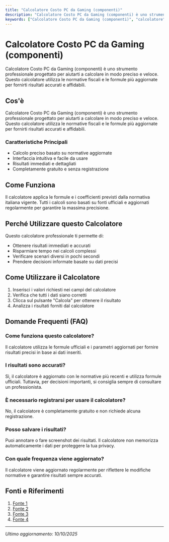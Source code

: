```yaml
---
title: "Calcolatore Costo PC da Gaming (componenti)"
description: "Calcolatore Costo PC da Gaming (componenti) è uno strumento professionale progettato per aiutarti a calcolare in modo preciso e veloce. Questo calcolatore utilizza le normative fiscali e le formule più aggiornate per fornirti risultati accurati e affidabili."
keywords: ["Calcolatore Costo PC da Gaming (componenti)", "calcolatore", "calcolo online"]
---
```


# Calcolatore Costo PC da Gaming (componenti)

Calcolatore Costo PC da Gaming (componenti) è uno strumento professionale progettato per aiutarti a calcolare in modo preciso e veloce. Questo calcolatore utilizza le normative fiscali e le formule più aggiornate per fornirti risultati accurati e affidabili.

## Cos'è

Calcolatore Costo PC da Gaming (componenti) è uno strumento professionale progettato per aiutarti a calcolare in modo preciso e veloce. Questo calcolatore utilizza le normative fiscali e le formule più aggiornate per fornirti risultati accurati e affidabili.

### Caratteristiche Principali

- Calcolo preciso basato su normative aggiornate
- Interfaccia intuitiva e facile da usare
- Risultati immediati e dettagliati
- Completamente gratuito e senza registrazione

## Come Funziona

Il calcolatore applica le formule e i coefficienti previsti dalla normativa italiana vigente. Tutti i calcoli sono basati su fonti ufficiali e aggiornati regolarmente per garantire la massima precisione.

## Perché Utilizzare questo Calcolatore

Questo calcolatore professionale ti permette di:

- Ottenere risultati immediati e accurati
- Risparmiare tempo nei calcoli complessi
- Verificare scenari diversi in pochi secondi
- Prendere decisioni informate basate su dati precisi

## Come Utilizzare il Calcolatore

1. Inserisci i valori richiesti nei campi del calcolatore
2. Verifica che tutti i dati siano corretti
3. Clicca sul pulsante "Calcola" per ottenere il risultato
4. Analizza i risultati forniti dal calcolatore

## Domande Frequenti (FAQ)

### Come funziona questo calcolatore?

Il calcolatore utilizza le formule ufficiali e i parametri aggiornati per fornire risultati precisi in base ai dati inseriti.

### I risultati sono accurati?

Sì, il calcolatore è aggiornato con le normative più recenti e utilizza formule ufficiali. Tuttavia, per decisioni importanti, si consiglia sempre di consultare un professionista.

### È necessario registrarsi per usare il calcolatore?

No, il calcolatore è completamente gratuito e non richiede alcuna registrazione.

### Posso salvare i risultati?

Puoi annotare o fare screenshot dei risultati. Il calcolatore non memorizza automaticamente i dati per proteggere la tua privacy.

### Con quale frequenza viene aggiornato?

Il calcolatore viene aggiornato regolarmente per riflettere le modifiche normative e garantire risultati sempre accurati.

## Fonti e Riferimenti

1. [Fonte 1](https://www.ollo.it/configurator_pc.cfm?srsltid=AfmBOop1wDDdr5_xZkR_VZgklD3imYikP_1QbOAhCJy8moSj4Jm07k_4)
2. [Fonte 2](https://www.pccomponentes.it/configuratore?srsltid=AfmBOopDcJ2dHkP50UDFlTfx4sjr2RLpbKeYplr7cpznxe4hno2IXrsM)
3. [Fonte 3](https://www.pcspecialist.it/pc-gaming/)
4. [Fonte 4](https://www.corsair.com/it/it/s/build-your-gaming-pc?srsltid=AfmBOoqBcAnVz8Zw4mh2OrVq4w8_5333VfB4KDi7hq7TbdPahB5eshhv)

---

*Ultimo aggiornamento: 10/10/2025*
